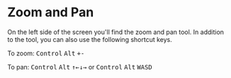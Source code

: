 # Zoom and Pan

On the left side of the screen you'll find the zoom and pan tool. In addition to the tool, you can also use the following shortcut keys.

To zoom: <kbd>Control</kbd> <kbd>Alt</kbd> <kbd>+</kbd><kbd>-</kbd> 

To pan: <kbd>Control</kbd> <kbd>Alt</kbd> <kbd>&uarr;</kbd><kbd>&larr;</kbd><kbd>&darr;</kbd><kbd>&rarr;</kbd> or <kbd>Control</kbd> <kbd>Alt</kbd> <kbd>W</kbd><kbd>A</kbd><kbd>S</kbd><kbd>D</kbd>
